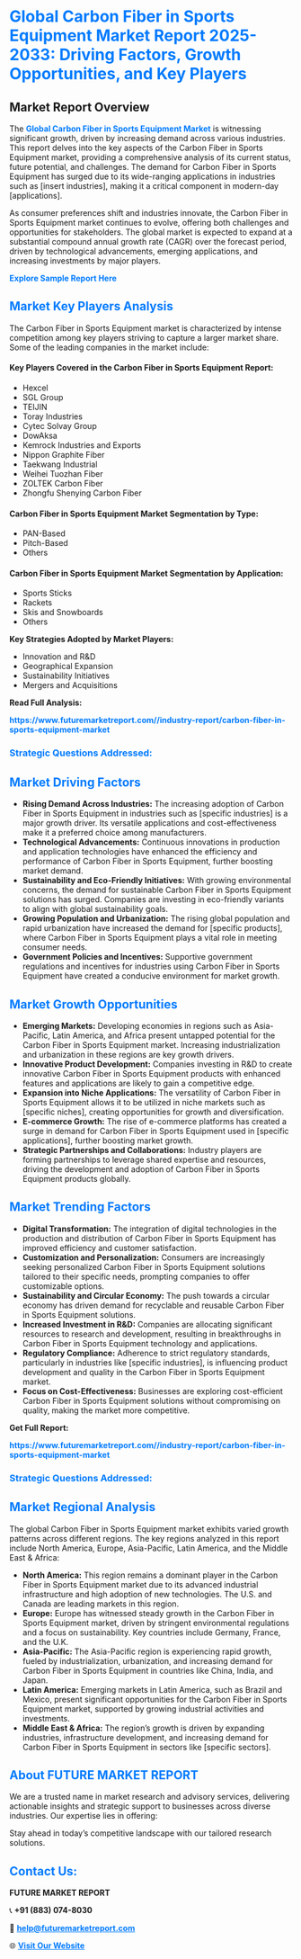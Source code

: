 <h1 style="color: #007BFF;">Global Carbon Fiber in Sports Equipment Market Report 2025-2033: Driving Factors, Growth Opportunities, and Key Players</h1>

<section id="overview">
<h2>Market Report Overview</h2>
<p>The <a href="https://www.futuremarketreport.com//industry-report/carbon-fiber-in-sports-equipment-market" style="color: #007BFF; text-decoration: none;"><strong>Global Carbon Fiber in Sports Equipment Market</strong></a> is witnessing significant growth, driven by increasing demand across various industries. This report delves into the key aspects of the Carbon Fiber in Sports Equipment market, providing a comprehensive analysis of its current status, future potential, and challenges. The demand for Carbon Fiber in Sports Equipment has surged due to its wide-ranging applications in industries such as [insert industries], making it a critical component in modern-day [applications].</p>
<p>As consumer preferences shift and industries innovate, the Carbon Fiber in Sports Equipment market continues to evolve, offering both challenges and opportunities for stakeholders. The global market is expected to expand at a substantial compound annual growth rate (CAGR) over the forecast period, driven by technological advancements, emerging applications, and increasing investments by major players.</p>
</section>

<section id="overview">
<p><a href="https://www.futuremarketreport.com//request-sample/reportId=64095" style="color: #007BFF; text-decoration: none;"><strong>Explore Sample Report Here</strong></a></p>
</section>

<section id="key-players">
<h2 style="color: #007BFF;">Market Key Players Analysis</h2>
<p>The Carbon Fiber in Sports Equipment market is characterized by intense competition among key players striving to capture a larger market share. Some of the leading companies in the market include:</p>
<h4>Key Players Covered in the Carbon Fiber in Sports Equipment Report:</h4>
<ul><li>Hexcel</li><li>SGL Group</li><li>TEIJIN</li><li>Toray Industries</li><li>Cytec Solvay Group</li><li>DowAksa</li><li>Kemrock Industries and Exports</li><li>Nippon Graphite Fiber</li><li>Taekwang Industrial</li><li>Weihei Tuozhan Fiber</li><li>ZOLTEK Carbon Fiber</li><li>Zhongfu Shenying Carbon Fiber</li></ul>
<h4>Carbon Fiber in Sports Equipment Market Segmentation by Type:</h4>
<ul><li>PAN-Based</li><li>Pitch-Based</li><li>Others</li></ul>

<h4>Carbon Fiber in Sports Equipment Market Segmentation by Application:</h4>
<ul><li>Sports Sticks</li><li>Rackets</li><li>Skis and Snowboards</li><li>Others</li></ul>
<p><strong>Key Strategies Adopted by Market Players:</strong></p>
<ul>
<li>Innovation and R&D</li>
<li>Geographical Expansion</li>
<li>Sustainability Initiatives</li>
<li>Mergers and Acquisitions</li>
</ul>
</section>

<section>
<p><strong>Read Full Analysis: </strong></p><a href="https://www.futuremarketreport.com//industry-report/carbon-fiber-in-sports-equipment-market" style="color: #007BFF; text-decoration: none;"><strong>https://www.futuremarketreport.com//industry-report/carbon-fiber-in-sports-equipment-market</strong></a>
<h3 style="color: #007BFF;">Strategic Questions Addressed:</h3>
</section>

<section id="driving-factors">
<h2 style="color: #007BFF;">Market Driving Factors</h2>
<ul>
<li><strong>Rising Demand Across Industries:</strong> The increasing adoption of Carbon Fiber in Sports Equipment in industries such as [specific industries] is a major growth driver. Its versatile applications and cost-effectiveness make it a preferred choice among manufacturers.</li>
<li><strong>Technological Advancements:</strong> Continuous innovations in production and application technologies have enhanced the efficiency and performance of Carbon Fiber in Sports Equipment, further boosting market demand.</li>
<li><strong>Sustainability and Eco-Friendly Initiatives:</strong> With growing environmental concerns, the demand for sustainable Carbon Fiber in Sports Equipment solutions has surged. Companies are investing in eco-friendly variants to align with global sustainability goals.</li>
<li><strong>Growing Population and Urbanization:</strong> The rising global population and rapid urbanization have increased the demand for [specific products], where Carbon Fiber in Sports Equipment plays a vital role in meeting consumer needs.</li>
<li><strong>Government Policies and Incentives:</strong> Supportive government regulations and incentives for industries using Carbon Fiber in Sports Equipment have created a conducive environment for market growth.</li>
</ul>
</section>

<section id="growth-opportunities">
<h2 style="color: #007BFF;">Market Growth Opportunities</h2>
<ul>
<li><strong>Emerging Markets:</strong> Developing economies in regions such as Asia-Pacific, Latin America, and Africa present untapped potential for the Carbon Fiber in Sports Equipment market. Increasing industrialization and urbanization in these regions are key growth drivers.</li>
<li><strong>Innovative Product Development:</strong> Companies investing in R&D to create innovative Carbon Fiber in Sports Equipment products with enhanced features and applications are likely to gain a competitive edge.</li>
<li><strong>Expansion into Niche Applications:</strong> The versatility of Carbon Fiber in Sports Equipment allows it to be utilized in niche markets such as [specific niches], creating opportunities for growth and diversification.</li>
<li><strong>E-commerce Growth:</strong> The rise of e-commerce platforms has created a surge in demand for Carbon Fiber in Sports Equipment used in [specific applications], further boosting market growth.</li>
<li><strong>Strategic Partnerships and Collaborations:</strong> Industry players are forming partnerships to leverage shared expertise and resources, driving the development and adoption of Carbon Fiber in Sports Equipment products globally.</li>
</ul>
</section>

<section id="trending-factors">
<h2 style="color: #007BFF;">Market Trending Factors</h2>
<ul>
<li><strong>Digital Transformation:</strong> The integration of digital technologies in the production and distribution of Carbon Fiber in Sports Equipment has improved efficiency and customer satisfaction.</li>
<li><strong>Customization and Personalization:</strong> Consumers are increasingly seeking personalized Carbon Fiber in Sports Equipment solutions tailored to their specific needs, prompting companies to offer customizable options.</li>
<li><strong>Sustainability and Circular Economy:</strong> The push towards a circular economy has driven demand for recyclable and reusable Carbon Fiber in Sports Equipment solutions.</li>
<li><strong>Increased Investment in R&D:</strong> Companies are allocating significant resources to research and development, resulting in breakthroughs in Carbon Fiber in Sports Equipment technology and applications.</li>
<li><strong>Regulatory Compliance:</strong> Adherence to strict regulatory standards, particularly in industries like [specific industries], is influencing product development and quality in the Carbon Fiber in Sports Equipment market.</li>
<li><strong>Focus on Cost-Effectiveness:</strong> Businesses are exploring cost-efficient Carbon Fiber in Sports Equipment solutions without compromising on quality, making the market more competitive.</li>
</ul>
</section>

<section>
<p><strong>Get Full Report: </strong></p><a href="https://www.futuremarketreport.com//industry-report/carbon-fiber-in-sports-equipment-market" style="color: #007BFF; text-decoration: none;"><strong>https://www.futuremarketreport.com//industry-report/carbon-fiber-in-sports-equipment-market</strong></a>
<h3 style="color: #007BFF;">Strategic Questions Addressed:</h3>
</section>


<section id="regional-analysis">
<h2 style="color: #007BFF;">Market Regional Analysis</h2>
<p>The global Carbon Fiber in Sports Equipment market exhibits varied growth patterns across different regions. The key regions analyzed in this report include North America, Europe, Asia-Pacific, Latin America, and the Middle East & Africa:</p>
<ul>
<li><strong>North America:</strong> This region remains a dominant player in the Carbon Fiber in Sports Equipment market due to its advanced industrial infrastructure and high adoption of new technologies. The U.S. and Canada are leading markets in this region.</li>
<li><strong>Europe:</strong> Europe has witnessed steady growth in the Carbon Fiber in Sports Equipment market, driven by stringent environmental regulations and a focus on sustainability. Key countries include Germany, France, and the U.K.</li>
<li><strong>Asia-Pacific:</strong> The Asia-Pacific region is experiencing rapid growth, fueled by industrialization, urbanization, and increasing demand for Carbon Fiber in Sports Equipment in countries like China, India, and Japan.</li>
<li><strong>Latin America:</strong> Emerging markets in Latin America, such as Brazil and Mexico, present significant opportunities for the Carbon Fiber in Sports Equipment market, supported by growing industrial activities and investments.</li>
<li><strong>Middle East & Africa:</strong> The region’s growth is driven by expanding industries, infrastructure development, and increasing demand for Carbon Fiber in Sports Equipment in sectors like [specific sectors].</li>
</ul>
</section>

<footer>
<h2 style="color: #007BFF;">About FUTURE MARKET REPORT</h2>
<p>We are a trusted name in market research and advisory services, delivering actionable insights and strategic support to businesses across diverse industries. Our expertise lies in offering:</p>

<p>Stay ahead in today’s competitive landscape with our tailored research solutions.</p>

<h2 style="color: #007BFF;">Contact Us:</h2>
<p><strong>FUTURE MARKET REPORT</strong></p>
<p>📞 <strong>+91 (883) 074-8030</strong></p>
<p>📧 <strong><a href="mailto:help@futuremarketreport.com" style="color: #007BFF;">help@futuremarketreport.com</a></strong></p>
<p>🌐 <strong><a href="https://www.futuremarketreport.com/" style="color: #007BFF;">Visit Our Website</a></strong></p>
</footer>